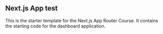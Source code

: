 ## Next.js App test

This is the starter template for the Next.js App Router Course. It contains the starting code for the dashboard application.


